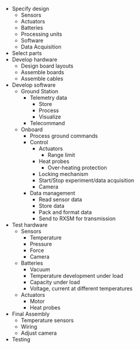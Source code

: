 * Specify design
    * Sensors
    * Actuators
    * Batteries
    * Processing units
    * Software
    * Data Acquisition
* Select parts
* Develop hardware
    * Design board layouts
    * Assemble boards
    * Assemble cables
* Develop software
    * Ground Station
        * Telemetry data
            * Store
            * Process
            * Visualize
        * Telecommand
    * Onboard
        * Process ground commands
        * Control
            * Actuators
                * Range limit
            * Heat probes
                * Over-heating protection
            * Locking mechanism
            * Start/Stop experiment/data acquisition
            * Camera
        * Data management
            * Read sensor data
            * Store data
            * Pack and format data
            * Send to RXSM for transmission
* Test hardware
    * Sensors
        * Temperature
        * Pressure
        * Force
        * Camera
    * Batteries
        * Vacuum
        * Temperature development under load
        * Capacity under load
        * Voltage, current at different temperatures
    * Actuators
        * Motor
        * Heat probes
* Final Assembly
    * Temperature sensors
    * Wiring
    * Adjust camera
* Testing
